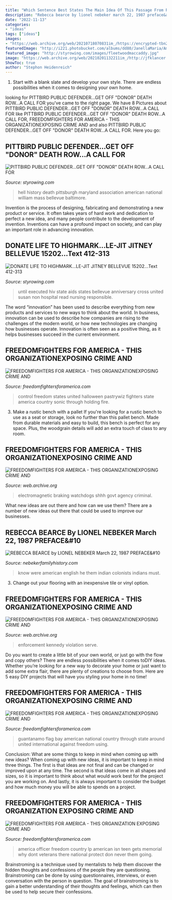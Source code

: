 ```yaml
---
title: "Which Sentence Best States The Main Idea Of This Passage From R Four Freedoms Speech : Hell History Death Pittsburgh Maryland Association American National William Mass Bellevue Baltimore"
description: "Rebecca bearce by lionel nebeker march 22, 1987 preface&amp;#10"
date: "2022-11-13"
categories:
- "ideas"
tags: ["ideas"]
images:
- "https://web.archive.org/web/20210718070831im_/https://encrypted-tbn2.gstatic.com/images?q=tbn:ANd9GcT_x4Gd9qPTd2aCCVoVW0c-asr37LZUfwOErWIcVO7ywfq8G9gR"
featuredImage: "http://i221.photobucket.com/albums/dd80/JanellaMaria/American/Freedomisntfree2.jpg"
featured_image: "http://styrowing.com/images/fleetwoodmaccaddy.jpg"
image: "https://web.archive.org/web/20210201132211im_/http://jfklancer.com/photos/limo/bigaltgenshole.JPG"
ShowToc: true
author: "Stephon Heidenreich"
---
```



1. Start with a blank slate and develop your own style. There are endless possibilities when it comes to designing your own home.

	

		
looking for PITTBIRD PUBLIC DEFENDER...GET OFF &quot;DONOR&quot; DEATH ROW...A CALL FOR you've came to the right page. We have 8 Pictures about PITTBIRD PUBLIC DEFENDER...GET OFF &quot;DONOR&quot; DEATH ROW...A CALL FOR like PITTBIRD PUBLIC DEFENDER...GET OFF &quot;DONOR&quot; DEATH ROW...A CALL FOR, FREEDOMFIGHTERS FOR AMERICA - THIS ORGANIZATIONEXPOSING CRIME AND and also PITTBIRD PUBLIC DEFENDER...GET OFF &quot;DONOR&quot; DEATH ROW...A CALL FOR. Here you go:
		
    
## PITTBIRD PUBLIC DEFENDER...GET OFF &quot;DONOR&quot; DEATH ROW...A CALL FOR

<img loading=lazy src="http://styrowing.com/images/fleetwoodmaccaddy.jpg" onerror="this.onerror=null;this.src='https://tse3.mm.bing.net/th?id=OIP.EytSzurygrib3s1nXDSo5wAAAA&amp;pid=15.1';" alt="PITTBIRD PUBLIC DEFENDER...GET OFF &quot;DONOR&quot; DEATH ROW...A CALL FOR">

_Source: styrowing.com_

>hell history death pittsburgh maryland association american national william mass bellevue baltimore. 

	

Invention is the process of designing, fabricating and demonstrating a new product or service. It often takes years of hard work and dedication to perfect a new idea, and many people contribute to the development of invention. Inventions can have a profound impact on society, and can play an important role in advancing innovation.

    
## DONATE LIFE TO HIGHMARK...LE-JIT JITNEY BELLEVUE 15202...Text 412-313

<img loading=lazy src="http://www.styrowing.com/IMAGES/3WIZEMONKEYS.PNG" onerror="this.onerror=null;this.src='https://tse2.mm.bing.net/th?id=OIP.LIaLwj_YBexyFOJCZSjz8wAAAA&amp;pid=15.1';" alt="DONATE LIFE TO HIGHMARK...LE-JIT JITNEY BELLEVUE 15202...Text 412-313">

_Source: styrowing.com_

>until executed hiv state aids states bellevue anniversary cross united susan non hospital read nursing responsible. 

	

The word “innovation” has been used to describe everything from new products and services to new ways to think about the world. In business, innovation can be used to describe how companies are rising to the challenges of the modern world, or how new technologies are changing how businesses operate. Innovation is often seen as a positive thing, as it helps businesses succeed in the current environment.

    
## FREEDOMFIGHTERS FOR AMERICA - THIS ORGANIZATIONEXPOSING CRIME AND

<img loading=lazy src="http://www.indotalisman.com/flame.gif" onerror="this.onerror=null;this.src='https://tse2.mm.bing.net/th?id=OIP.WMx2aAF3G_gB3ovJp0ADbQAAAA&amp;pid=15.1';" alt="FREEDOMFIGHTERS FOR AMERICA - THIS ORGANIZATIONEXPOSING CRIME AND">

_Source: freedomfightersforamerica.com_

>control freedom states united halloween pastrywiz fighters state america country sonic through holding fire. 

	

3. Make a rustic bench with a pallet
If you're looking for a rustic bench to use as a seat or storage, look no further than this pallet bench. Made from durable materials and easy to build, this bench is perfect for any space. Plus, the woodgrain details will add an extra touch of class to any room.

    
## FREEDOMFIGHTERS FOR AMERICA - THIS ORGANIZATIONEXPOSING CRIME AND

<img loading=lazy src="https://web.archive.org/web/20210718070831im_/https://encrypted-tbn2.gstatic.com/images?q=tbn:ANd9GcT_x4Gd9qPTd2aCCVoVW0c-asr37LZUfwOErWIcVO7ywfq8G9gR" onerror="this.onerror=null;this.src='https://tse3.mm.bing.net/th?id=OIP.e6nEuJRxB7uHgDFfGDt-twAAAA&amp;pid=15.1';" alt="FREEDOMFIGHTERS FOR AMERICA - THIS ORGANIZATIONEXPOSING CRIME AND">

_Source: web.archive.org_

>electromagnetic braking watchdogs shhh govt agency criminal. 

	

What new ideas are out there and how can we use them?
There are a number of new ideas out there that could be used to improve our businesses.

    
## REBECCA BEARCE By LIONEL NEBEKER March 22, 1987 PREFACE&amp;#10

<img loading=lazy src="http://nebekerfamilyhistory.com/nebgen/Bearce_1_files/shapeimage_3.png" onerror="this.onerror=null;this.src='https://tse1.mm.bing.net/th?id=OIP.rR_-P5sM3OzanVVOaPD4ngHaEC&amp;pid=15.1';" alt="REBECCA BEARCE by LIONEL NEBEKER March 22, 1987 PREFACE&amp;#10">

_Source: nebekerfamilyhistory.com_

>know were american english he them indian colonists indians must. 

	

3. Change out your flooring with an inexpensive tile or vinyl option.

    
## FREEDOMFIGHTERS FOR AMERICA - THIS ORGANIZATIONEXPOSING CRIME AND

<img loading=lazy src="https://web.archive.org/web/20210201132211im_/http://jfklancer.com/photos/limo/bigaltgenshole.JPG" onerror="this.onerror=null;this.src='https://tse3.mm.bing.net/th?id=OIP.0yMdidi7517VLGoC-NARigHaD-&amp;pid=15.1';" alt="FREEDOMFIGHTERS FOR AMERICA - THIS ORGANIZATIONEXPOSING CRIME AND">

_Source: web.archive.org_

>enforcement kennedy violation serve. 

	

Do you want to create a little bit of your own world, or just go with the flow and copy others? There are endless possibilities when it comes toDIY ideas. Whether you’re looking for a new way to decorate your home or just want to add some extra flair, there are plenty of creations to choose from. Here are 5 easy DIY projects that will have you styling your home in no time!

    
## FREEDOMFIGHTERS FOR AMERICA - THIS ORGANIZATIONEXPOSING CRIME AND

<img loading=lazy src="http://static.guim.co.uk/sys-images/Guardian/Pix/pictures/2009/4/17/1240001960208/US-flag-in-Guantanamo-Bay-001.jpg" onerror="this.onerror=null;this.src='https://tse3.mm.bing.net/th?id=OIP.Tly0XjCOIvEBTDE8QifEEAAAAA&amp;pid=15.1';" alt="FREEDOMFIGHTERS FOR AMERICA - THIS ORGANIZATIONEXPOSING CRIME AND">

_Source: freedomfightersforamerica.com_

>guantanamo flag bay american national country through state around united international against freedom using. 

	

Conclusion: What are some things to keep in mind when coming up with new ideas?
When coming up with new ideas, it is important to keep in mind three things. The first is that ideas are not final and can be changed or improved upon at any time. The second is that ideas come in all shapes and sizes, so it is important to think about what would work best for the project you are working on. And lastly, it is always important to consider the budget and how much money you will be able to spends on a project.

    
## FREEDOMFIGHTERS FOR AMERICA - THIS ORGANIZATION EXPOSING CRIME AND

<img loading=lazy src="http://i221.photobucket.com/albums/dd80/JanellaMaria/American/Freedomisntfree2.jpg" onerror="this.onerror=null;this.src='https://tse2.mm.bing.net/th?id=OIP.H2kOSbgJgNk1yzQIn5TnaQHaFn&amp;pid=15.1';" alt="FREEDOMFIGHTERS FOR AMERICA - THIS ORGANIZATION EXPOSING CRIME AND">

_Source: freedomfightersforamerica.com_

>america officer freedom country lp american isn teen gets memorial why dont veterans there national protect don never them going. 

	

Brainstroming is a technique used by mentalists to help them discover the hidden thoughts and confessions of the people they are questioning. Brainstroming can be done by using questionnaires, interviews, or even conversation with the person in question. The goal of brainstroming is to gain a better understanding of their thoughts and feelings, which can then be used to help secure their confessions.

